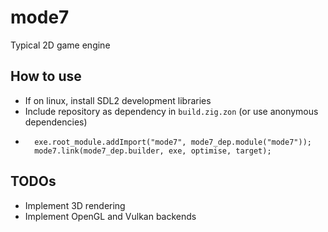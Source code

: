 # mode7
Typical 2D game engine

## How to use
- If on linux, install SDL2 development libraries
- Include repository as dependency in `build.zig.zon` (or use anonymous dependencies)
- ```zig
    exe.root_module.addImport("mode7", mode7_dep.module("mode7"));
    mode7.link(mode7_dep.builder, exe, optimise, target);

## TODOs
- Implement 3D rendering
- Implement OpenGL and Vulkan backends